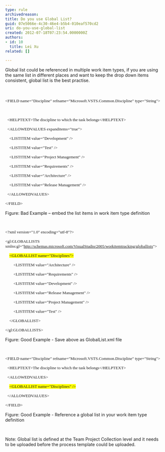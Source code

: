 ```yaml
---
type: rule
archivedreason: 
title: Do you use Global List?
guid: 07e5066e-4c30-46e4-b5b4-010eaf570cd2
uri: do-you-use-global-list
created: 2012-07-18T07:23:54.0000000Z
authors:
- id: 10
  title: Lei Xu
related: []

---
```



<p class="MsoListParagraph"><a name="OLE_LINK16"></a><a name="OLE_LINK15"></a>Global list could be referenced in multiple work item types, if you
are using the same list in different places and want to keep the drop down
items consistent, global list is the best practise.&#160;</p>
<br><excerpt class='endintro'></excerpt><br>
​​<span style="font-size&#58;10pt;font-family&#58;consolas;">&lt;FIELD
name=&quot;Discipline&quot;
refname=&quot;Microsoft.VSTS.Common.Discipline&quot;
type=&quot;String&quot;&gt;</span><p class="MsoListParagraph"><a name="OLE_LINK19"></a>&#160;</p>

<p class="MsoListParagraph"><span style="font-size&#58;10pt;font-family&#58;consolas;">&#160;
&lt;HELPTEXT&gt;The discipline to which the task belongs&lt;/HELPTEXT&gt;</span></p>

<p class="MsoListParagraph"><span style="font-size&#58;10pt;font-family&#58;consolas;">&#160;
&lt;ALLOWEDVALUES expanditems=&quot;true&quot;&gt;</span></p>

<p class="MsoListParagraph"><span style="font-size&#58;10pt;font-family&#58;consolas;">&#160;&#160;&#160;
&lt;LISTITEM value=&quot;Development&quot; /&gt;</span></p>

<p class="MsoListParagraph"><span style="font-size&#58;10pt;font-family&#58;consolas;">&#160;&#160;&#160;
&lt;LISTITEM value=&quot;Test&quot; /&gt;</span></p>

<p class="MsoListParagraph"><span style="font-size&#58;10pt;font-family&#58;consolas;">&#160;&#160;&#160;
&lt;LISTITEM value=&quot;Project Management&quot; /&gt;</span></p>

<p class="MsoListParagraph"><span style="font-size&#58;10pt;font-family&#58;consolas;">&#160;&#160;&#160;
&lt;LISTITEM value=&quot;Requirements&quot; /&gt;</span></p>

<p class="MsoListParagraph"><span style="font-size&#58;10pt;font-family&#58;consolas;">&#160;&#160;&#160;
&lt;LISTITEM value=&quot;Architecture&quot; /&gt;</span></p>

<p class="MsoListParagraph"><span style="font-size&#58;10pt;font-family&#58;consolas;">&#160;&#160;&#160;
&lt;LISTITEM value=&quot;Release Management&quot; /&gt;</span></p>

<p class="MsoListParagraph"><span style="font-size&#58;10pt;font-family&#58;consolas;">&#160;
&lt;/ALLOWEDVALUES&gt;</span></p>

<p class="MsoListParagraph"><span style="font-size&#58;10pt;font-family&#58;consolas;">&lt;/FIELD&gt;</span></p>

<p class="MsoListParagraph">Figure&#58; Bad Example – embed the list items in
work item type definition </p>

<p class="MsoListParagraph">&#160;</p>

<p class="MsoListParagraph"><span style="font-size&#58;10pt;font-family&#58;consolas;">&lt;?xml
version=&quot;1.0&quot; encoding=&quot;utf-8&quot;?&gt;</span></p>

<p class="MsoListParagraph"><span style="font-size&#58;10pt;font-family&#58;consolas;">&lt;gl&#58;GLOBALLISTS
xmlns&#58;gl=&quot;</span><a href="http&#58;//schemas.microsoft.com/VisualStudio/2005/workitemtracking/globallists"><span style="font-size&#58;10pt;font-family&#58;consolas;">http&#58;//schemas.microsoft.com/VisualStudio/2005/workitemtracking/globallists</span></a><span style="font-size&#58;10pt;font-family&#58;consolas;">&quot;&gt;</span></p>

<p class="MsoListParagraph"><span style="font-size&#58;10pt;font-family&#58;consolas;">&#160;&#160;&#160;
<span style="background-color&#58;yellow;">&lt;GLOBALLIST
name=&quot;Disciplines&quot;&gt;</span></span></p>

<p class="MsoListParagraph"><span style="font-size&#58;10pt;font-family&#58;consolas;">&#160;&#160;&#160;&#160;&#160;&#160;&#160;
&lt;LISTITEM value=&quot;Architecture&quot; /&gt;</span></p>

<p class="MsoListParagraph"><span style="font-size&#58;10pt;font-family&#58;consolas;">&#160;&#160;&#160;&#160;&#160;&#160;&#160;
&lt;LISTITEM value=&quot;Requirements&quot; /&gt;</span></p>

<p class="MsoListParagraph"><span style="font-size&#58;10pt;font-family&#58;consolas;">&#160;&#160;&#160;&#160;&#160;&#160;&#160;
&lt;LISTITEM value=&quot;Development&quot; /&gt;</span></p>

<p class="MsoListParagraph"><span style="font-size&#58;10pt;font-family&#58;consolas;">&#160;&#160;&#160;&#160;&#160;&#160;&#160;
&lt;LISTITEM value=&quot;Release Management&quot; /&gt;</span></p>

<p class="MsoListParagraph"><span style="font-size&#58;10pt;font-family&#58;consolas;">&#160;&#160;&#160;&#160;&#160;&#160;&#160;
&lt;LISTITEM value=&quot;Project Management&quot; /&gt;</span></p>

<p class="MsoListParagraph"><span style="font-size&#58;10pt;font-family&#58;consolas;">&#160;&#160;&#160;&#160;&#160;&#160;&#160;
&lt;LISTITEM value=&quot;Test&quot; /&gt;</span></p>

<p class="MsoListParagraph"><span style="font-size&#58;10pt;font-family&#58;consolas;">&#160;&#160;&#160;
&lt;/GLOBALLIST&gt;</span></p>

<p class="MsoListParagraph"><span style="font-size&#58;10pt;font-family&#58;consolas;">&lt;/gl&#58;GLOBALLISTS&gt;</span></p>

<p class="MsoListParagraph">Figure&#58; Good Example - Save above as
GlobalList.xml file</p>

<p class="MsoListParagraph">&#160;</p>

<p class="MsoListParagraph"><span style="font-size&#58;10pt;font-family&#58;consolas;">&lt;FIELD
name=&quot;Discipline&quot;
refname=&quot;Microsoft.VSTS.Common.Discipline&quot; type=&quot;String&quot;&gt;</span></p>

<p class="MsoListParagraph"><span style="font-size&#58;10pt;font-family&#58;consolas;">&#160;
&lt;HELPTEXT&gt;The discipline to which the task belongs&lt;/HELPTEXT&gt;</span></p>

<p class="MsoListParagraph"><span style="font-size&#58;10pt;font-family&#58;consolas;">&#160;
&lt;ALLOWEDVALUES&gt;</span></p>

<p class="MsoListParagraph"><span style="font-size&#58;10pt;font-family&#58;consolas;">&#160;&#160;&#160;
<span style="background-color&#58;yellow;">&lt;GLOBALLIST
name=&quot;Disciplines&quot; /&gt;</span></span></p>

<p class="MsoListParagraph"><span style="font-size&#58;10pt;font-family&#58;consolas;">&#160;
&lt;/ALLOWEDVALUES&gt;</span></p>

<p class="MsoListParagraph"><span style="font-size&#58;10pt;font-family&#58;consolas;">&lt;/FIELD&gt;</span></p>

<p class="MsoListParagraph">Figure&#58; Good Example - Reference a global list
in your work item type definition </p>

<p class="MsoListParagraph">&#160;</p>

<p class="MsoListParagraph">Note&#58; Global list is defined at the Team
Project Collection level and it needs to be uploaded before the process
template could be uploaded.&#160;</p>



